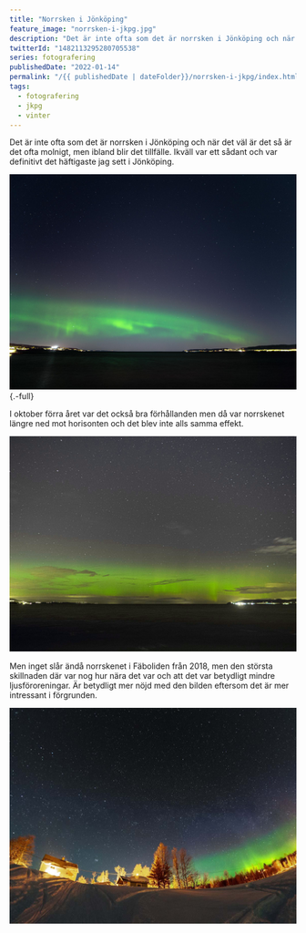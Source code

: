 ```yaml
---
title: "Norrsken i Jönköping"
feature_image: "norrsken-i-jkpg.jpg"
description: "Det är inte ofta som det är norrsken i Jönköping och när det väl är det så är det ofta molnigt, men ibland blir det tillfälle"
twitterId: "1482113295280705538"
series: fotografering
publishedDate: "2022-01-14"
permalink: "/{{ publishedDate | dateFolder}}/norrsken-i-jkpg/index.html"
tags:
  - fotografering
  - jkpg
  - vinter
---
```


Det är inte ofta som det är norrsken i Jönköping och när det väl är det så är det ofta molnigt, men ibland blir det tillfälle. Ikväll var ett sådant och var definitivt det häftigaste jag sett i Jönköping.

![Norrsken över Vättern i Jönköping](Gustav-Lindqvist_2022-01-14_04239-2.jpg){.-full}

I oktober förra året var det också bra förhållanden men då var norrskenet längre ned mot horisonten och det blev inte alls samma effekt.

![Norrsken över Vättern i Jönköping](Gustav-Lindqvist_2021-10-12_03211.jpg)

Men inget slår ändå norrskenet i Fäboliden från 2018, men den största skillnaden där var nog hur nära det var och att det var betydligt mindre ljusföroreningar. Är betydligt mer nöjd med den bilden eftersom det är mer intressant i förgrunden.

![Norrsken i Fäboliden](Gustav-Lindqvist_2018-04-02_1884.jpg)

